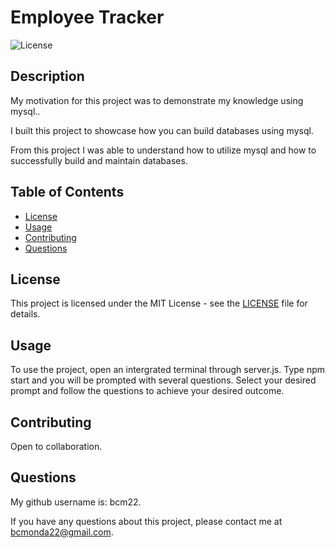 
  # Employee Tracker

  ![License](https://img.shields.io/badge/license-MIT-brightgreen)

  
  ## Description
  
  My motivation for this project was to demonstrate my knowledge using mysql..
  
  I built this project to showcase how you can build databases using mysql.

  From this project I was able to understand how to utilize mysql and how to successfully build and maintain databases.

  ## Table of Contents
  * [License](*license)
  * [Usage](#usage)
  * [Contributing](#contributing)
  * [Questions](#questions)
  
  ## License
 This project is licensed under the MIT License - see the [LICENSE](LICENSE) file for details.

  
  ## Usage

  To use the project, open an intergrated terminal through server.js. Type npm start and you will be prompted with several questions. Select your 
  desired prompt and follow the questions to achieve your desired outcome.

  ## Contributing

  Open to collaboration.

  ## Questions

  My github username is: bcm22.

  If you have any questions about this project, please contact me at bcmonda22@gmail.com.
  
  
